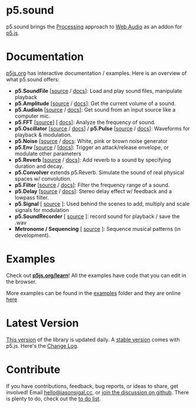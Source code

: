 p5.sound
========
p5.sound brings the [Processing](http://processing.org) approach to [Web Audio](http://w3.org/TR/webaudio/) as an addon for [p5.js](github.com/lmccart/p5.js). 

Documentation
============
[p5js.org](http://p5js.org/reference/#/libraries/p5.sound) has interactive documentation / examples. Here is an overview of what p5.sound offers:

- **p5.SoundFile** [[source](https://github.com/therewasaguy/p5.sound/blob/master/src/soundfile.js) /  [docs](http://p5js.org/reference/#/p5.SoundFile)]:  Load and play sound files, manipulate playback
- **p5.Amplitude** [[source](https://github.com/therewasaguy/p5.sound/blob/master/src/amplitude.js) /  [docs](http://p5js.org/reference/#/p5.Amplitude)]: Get the current volume of a sound.
- **p5.AudioIn** [[source](https://github.com/therewasaguy/p5.sound/blob/master/src/audioin.js) /  [docs](http://p5js.org/reference/#/p5.AudioIn)]: Get sound from an input source like a computer mic.
- **p5.FFT** [[source](https://github.com/therewasaguy/p5.sound/blob/master/src/fft.js)] [ [docs](http://p5js.org/reference/#/p5.FFT)]: Analyze the frequency of sound.
- **p5.Oscillator** [[source](https://github.com/therewasaguy/p5.sound/blob/master/src/oscillator.js) /  [docs](http://p5js.org/reference/#/p5.Oscillator)] / **p5.Pulse** [[source](https://github.com/therewasaguy/p5.sound/blob/master/src/pulse.js) / [docs](http://p5js.org/reference/#/p5.Pulse)]: Waveforms for playback & modulation.
- **p5.Noise** [[source](https://github.com/therewasaguy/p5.sound/blob/master/src/noise.js) / [docs](http://p5js.org/reference/#/p5.Noise): White, pink or brown noise generator
- **p5.Env** [[source](https://github.com/therewasaguy/p5.sound/blob/master/src/env.js) / [[docs](http://p5js.org/reference/#/p5.Env)]: Trigger an attack/release envelope, or modulate other parameters
- **p5.Reverb** [[source](https://github.com/therewasaguy/p5.sound/blob/master/src/reverb.js) / [docs](http://p5js.org/reference/#/p5.Reverb)]: Add reverb to a sound by specifying duration and decay. 
- **p5.Convolver** extends p5.Reverb. Simulate the sound of real physical spaces w/ convolution.
- **p5.Filter** [[source](https://github.com/therewasaguy/p5.sound/blob/master/src/filter.js) / [docs](http://p5js.org/reference/#/p5.Filter)]: Filter the frequency range of a sound.
- **p5.Delay** [[source](https://github.com/therewasaguy/p5.sound/blob/master/src/delay.js) / [docs](http://p5js.org/reference/#/p5.Delay)]: Stereo delay effect w/ feedback and a lowpass filter.
- **p5.Signal** [ [source](https://github.com/therewasaguy/p5.sound/blob/master/src/signal.js) ]: Used behind the scenes to add, multiply and scale signals for modulation
- **p5.SoundRecorder** [ [source](https://github.com/therewasaguy/p5.sound/blob/master/src/soundrecorder.js) ]: record sound for playback / save the .wav
- **Metronome / Sequencing** [ [source](https://github.com/therewasaguy/p5.sound/blob/master/src/looper.js) ]: Sequence musical patterns (in development).

Examples
========
Check out **[p5js.org/learn](http://p5js.org/learn/)**! All the examples have code that you can edit in the browser.

More examples can be found in the [examples](https://github.com/therewasaguy/p5.sound/tree/master/examples) folder and they are online [here](http://jasonsigal.cc/p5sound/examples)

Latest Version
========
[This version](https://github.com/therewasaguy/p5.sound/blob/master/lib) of the library is updated daily. A [stable version](http://p5js.org/download/) comes with p5.js. Here's the [Change Log](https://github.com/therewasaguy/p5.sound/blob/master/changelog.md).

Contribute
========
If you have contributions, feedback, bug reports, or ideas to share, get involved! Email hello@jasonsigal.cc, or [join the discussion on github](https://github.com/therewasaguy/p5.sound/issues). There is plenty to do, check out the [to do list](https://github.com/therewasaguy/p5.sound/blob/master/todo.md).

